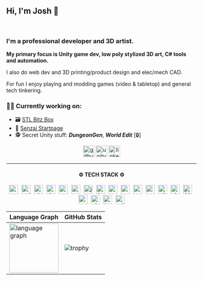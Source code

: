 <h2>Hi, I'm Josh 👋</h2>
<picture>
<img src="https://github.com/vectorcmdr/vectorcmdr/blob/main/assets/typewriter.gif" height="16"/>
</picture>
<!--
Gif from:  https://willkessler.github.io/typed-text-gif-maker/
-->
<h3>I'm a professional developer and 3D artist.</h3>
<strong>My primary focus is Unity game dev, low poly stylized 3D art, C# tools and automation.</strong>

I also do web dev and 3D printing/product design and elec/mech CAD.

For fun I enjoy playing and modding games (video & tabletop) and general tech tinkering.

<h3>👨‍💻 Currently working on:</h3>

+ 🗃️ [STL Bitz Box](https://github.com/vectorcmdr/STL-Bitz-Box)
+ 🌱 [Senzai Startpage](https://github.com/vectorcmdr/senzai-startpage)
+ 🕵️ Secret Unity stuff: **_DungeonGen_**, **_World Edit_** [🔒]

<div align="center">
  
<!--
  <a href="https://vectorcmdr.github.io">
  <img src="https://custom-icon-badges.demolab.com/badge/-portfolio_site-grey?style=for-the-badge&logo=paintbrush&logoColor=white" height="30" alt="portfolio logo" title="My Portfolio" /></a>
-->

  <a href="https://github.com/vectorcmdr?tab=repositories">
  <img src="https://img.shields.io/badge/public_repos-%23121011.svg?style=for-the-badge&logo=github&logoColor=white" height="30" alt="github logo" title="My Public GitHub Repos" /></a>

  <a href="https://assetstore.unity.com/publishers/18386">
  <img src="https://img.shields.io/badge/unity_assets-%23000000.svg?style=for-the-badge&logo=unity&logoColor=white" height="30" alt="unity logo" title="My Unity Asset Store Products" /></a>

  <a href="https://www.linkedin.com/in/joshua-anderson-9329a3ab/">
  <img src="https://img.shields.io/static/v1?message=LinkedIn&logo=linkedin&label=&color=0077B5&logoColor=white&labelColor=&style=for-the-badge" height="30" alt="linkedin logo" title="My LinkedIn Profile" /></a>

</div>

-----

<div align="center">
  <h4>
    ⚙️ TECH STACK ⚙️
  </h4>
  
  <a href="#"><img src="https://skillicons.dev/icons?i=cs" height="24" alt="csharp logo" title="C# Development" /></a>
  <a href="#"><img width="1" /></a>
  <a href="#"><img src="https://skillicons.dev/icons?i=unity" height="24" alt="unity logo" title="Unity Development" /></a>
  <a href="#"><img width="1" /></a>
  <a href="#"><img src="https://skillicons.dev/icons?i=visualstudio" height="24" alt="visualstudio logo" title="Visual Studio" /></a>
  <a href="#"><img width="1" /></a>
  <a href="#"><img src="https://skillicons.dev/icons?i=dotnet" height="24" alt="dotnet logo" title=".Net Development" /></a>
  <a href="#"><img width="1" /></a>
  <a href="#"><img src="https://skillicons.dev/icons?i=c" height="24" alt="c logo" title="C Development" /></a>
  <a href="#"><img width="1" /></a>
  <a href="#"><img src="https://skillicons.dev/icons?i=cpp" height="24" alt="cpp logo" title="C++ Development" /></a>
  <a href="#"><img width="1" /></a>
  <a href="#"><img src="https://skillicons.dev/icons?i=js" height="24" alt="javascript logo" title="JavaScript" /></a>
  <a href="#"><img width="1" /></a>
  <a href="#"><img src="https://skillicons.dev/icons?i=html" height="24" alt="html logo" title="HTML" /></a>
  <a href="#"><img width="1" /></a>
  <a href="#"><img src="https://skillicons.dev/icons?i=css" height="24" alt="css logo" title="CSS" /></a>
  <a href="#"><img width="1" /></a>
  <a href="#"><img src="https://skillicons.dev/icons?i=py" height="24" alt="python logo" title="Python Development" /></a>
  <a href="#"><img width="1" /></a>
  <a href="#"><img src="https://skillicons.dev/icons?i=ruby" height="24" alt="ruby logo" title="Ruby" /></a>
  <a href="#"><img width="1" /></a>
  <a href="#"><img src="https://skillicons.dev/icons?i=mysql" height="24" alt="mysql logo" title="MySQL" /></a>
  <a href="#"><img width="1" /></a>
  <a href="#"><img src="https://skillicons.dev/icons?i=github" height="24" alt="github logo" title="GitHub Management" /></a>
  <a href="#"><img width="1" /></a>
  <a href="#"><img src="https://skillicons.dev/icons?i=sketchup" height="24" alt="sketchup logo" title="SketchUp 3D Modeling" /></a>
  <a href="#"><img width="1" /></a>
  <a href="#"><img src="https://skillicons.dev/icons?i=blender" height="24" alt="blender logo" title="Blender Sculpting" /></a>
  <a href="#"><img width="1" /></a>
  <a href="#"><img src="https://skillicons.dev/icons?i=autocad" height="24" alt="autocad logo" title="AutoCAD &amp; AutoLISP" /></a>
  <a href="#"><img width="1" /></a>
  <a href="#"><img src="https://skillicons.dev/icons?i=ps" height="24" alt="photoshop logo" title="Photoshop" /></a>
  <a href="#"><img width="1" /></a>
  <a href="#"><img src="https://cdn.simpleicons.org/trello/0052CC" height="24" alt="trello logo" title="Trello Project Management" /></a>
  <a href="#"><img width="1" /></a>
  <a href="#"><img src="https://github.com/vectorcmdr/vectorcmdr/blob/main/assets/3d-printer.png" height="24" alt="printer logo" title="3D Printing (FDM/SLA)" /></a>
  
</div>

| Language Graph | GitHub Stats |
| ------------- | ------------- |
| <img src="http://github-profile-summary-cards.vercel.app/api/cards/repos-per-language?username=vectorcmdr&theme=dracula" height="130"  alt="language graph"/>  | ![trophy](https://github-profile-trophy.vercel.app/?username=vectorcmdr&rank=-B,-C,-?&theme=discord&column=-1) |



  
<!--
  <a href="#">
  <img src="https://streak-stats.demolab.com?user=vectorcmdr&locale=en&mode=daily&theme=dracula&hide_border=false&border_radius=5" height="150" alt="streak graph" />
  </a>
-->

</div>
